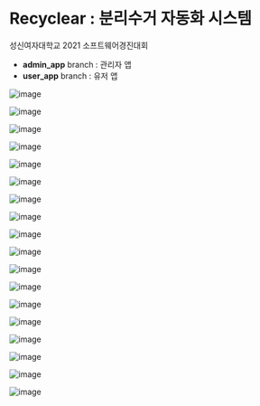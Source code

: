 # Recyclear : 분리수거 자동화 시스템
성신여자대학교 2021 소프트웨어경진대회
<br>
- <b>admin_app</b> branch : 관리자 앱
- <b>user_app</b> branch : 유저 앱

![image](https://user-images.githubusercontent.com/53277342/132135342-77d0940c-1e34-4930-9be5-7cbca78d1626.png)

![image](https://user-images.githubusercontent.com/53277342/132135346-9c75634f-cce5-4797-9050-b04a92b059b1.png)

![image](https://user-images.githubusercontent.com/53277342/132135353-8681e42d-53cc-4217-8082-b4625133b539.png)

![image](https://user-images.githubusercontent.com/53277342/132135370-c00d858f-10ec-4330-a3d8-3008cee05a75.png)

![image](https://user-images.githubusercontent.com/53277342/132135440-60a00ed5-d17b-4006-82c0-a86662bfba95.png)

![image](https://user-images.githubusercontent.com/53277342/132135455-1e5e6a98-3bcf-45b3-af14-b4c6fb05e495.png)

![image](https://user-images.githubusercontent.com/53277342/132135461-2f990d41-f0ba-4ffb-ac10-45ed4ada9960.png)

![image](https://user-images.githubusercontent.com/53277342/132135468-ab9cfc52-beb3-403f-884b-94dce29ad89e.png)

![image](https://user-images.githubusercontent.com/53277342/132135471-ac3083e3-f18b-4082-a085-e6d9cd97e9ed.png)

![image](https://user-images.githubusercontent.com/53277342/132135479-b81c14f1-d781-4931-b365-08c4043ce0ae.png)

![image](https://user-images.githubusercontent.com/53277342/132135488-17a014ea-94d9-4d02-96f0-f44329e6e0ea.png)

![image](https://user-images.githubusercontent.com/53277342/132135496-d0cc4de3-d670-421c-b7e5-ec37c1788b74.png)

![image](https://user-images.githubusercontent.com/53277342/132135500-078fbb9d-7b17-4c38-90ec-3bebde559da2.png)

![image](https://user-images.githubusercontent.com/53277342/132135503-3cb51823-8f5f-491e-9d2e-501b775d71f3.png)

![image](https://user-images.githubusercontent.com/53277342/132135508-8bae0514-2ce1-4902-b37a-4cd566847c1b.png)

![image](https://user-images.githubusercontent.com/53277342/132135515-19da930e-ec34-4f90-a72a-cbaa82d3d04f.png)

![image](https://user-images.githubusercontent.com/53277342/132135517-0d4dae95-8a0d-4d7e-bea1-95424074e494.png)

![image](https://user-images.githubusercontent.com/53277342/132135559-a2d2c8bf-8629-4c32-a11a-5fa894d45487.png)





